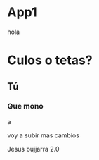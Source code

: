 # App1

hola
# Culos o tetas?

## Tú
### Que mono


a



voy a subir mas cambios

 Jesus bujjarra 2.0
